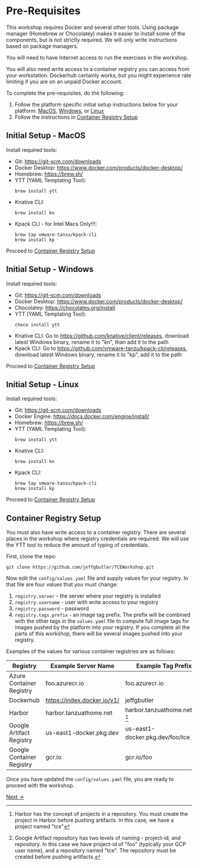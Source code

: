 # Pre-Requisites

This workshop requires Docker and several other tools. Using package manager (Homebrew or Chocolatey) makes it
easier to install some of the components, but is not strictly required. We will only write instructions based on
package managers.

You will need to have Internet access to run the exercises in the workshop.

You will also need write access to a container registry you can access from your workstation. Dockerhub certainly works, but
you might experience rate limiting if you are on an unpaid Docker account.

To complete the pre-requisites, do the following:

1. Follow the platform specific initial setup instructions below for your platform:
   [MacOS](#initial-setup---macos), [Windows](#initial-setup---windows), or [Linux](#initial-setup---linux)
2. Follow the instructions in [Container Registry Setup](#container-registry-setup)

## Initial Setup - MacOS
Install required tools:

- Git: https://git-scm.com/downloads
- Docker Desktop: https://www.docker.com/products/docker-desktop/
- Homebrew: https://brew.sh/
- YTT (YAML Templating Tool):
   ```shell
   brew install ytt
   ```
- Knative CLI:
   ```shell
   brew install kn
   ```
- Kpack CLI - for Intel Macs Only!!!:
   ```shell
   brew tap vmware-tanzu/kpack-cli
   brew install kp
   ```

Proceed to [Container Registry Setup](#container-registry-setup)

## Initial Setup - Windows
Install required tools:

- Git: https://git-scm.com/downloads
- Docker Desktop: https://www.docker.com/products/docker-desktop/
- Chocolatey: https://chocolatey.org/install
- YTT (YAML Templating Tool):
   ```shell
   choco install ytt
   ```
- Knative CLI: Go to https://github.com/knative/client/releases, download latest Windows binary, rename it to "kn", than add it to the path
- Kpack CLI: Go to https://github.com/vmware-tanzu/kpack-cli/releases, download latest Windows binary, rename it to "kp", add it to the path

Proceed to [Container Registry Setup](#container-registry-setup)

## Initial Setup - Linux
Install required tools:

- Git: https://git-scm.com/downloads
- Docker Engine: https://docs.docker.com/engine/install/
- Homebrew: https://brew.sh/
- YTT (YAML Templating Tool):
   ```shell
   brew install ytt
   ```
- Knative CLI:
   ```shell
   brew install kn
   ```
- Kpack CLI:
   ```shell
   brew tap vmware-tanzu/kpack-cli
   brew install kp
   ```

Proceed to [Container Registry Setup](#container-registry-setup)

## Container Registry Setup

You must also have write access to a container registry. There are several places in the workshop where registry credentials
are required. We will use the YTT tool to reduce the amount of typing of credentials.

First, clone the repo:

```shell
git clone https://github.com/jeffgbutler/TCEWorkshop.git
```

Now edit the `config/values.yaml` file and supply values for your registry. In that file are four
values that you must change:

1. `registry.server` - the server where your registry is installed
2. `registry.username` - user with write access to your registry
3. `registry.password` - password
4. `registry.tags.prefix` - an image tag prefix. The prefix will be combined with the other tags in the `values.yaml` file
    to compute full image tags for images pushed by the platform into your registry. If you complete all the parts of this
    workshop, there will be several images pushed into your registry.

Examples of the values for various container registries are as follows:

| Registry                  | Example Server Name         | Example Tag Prefix                   |
|---------------------------|-----------------------------|--------------------------------------|
| Azure Container Registry  | foo.azurecr.io              | foo.azurecr.io                       |
| Dockerhub                 | https://index.docker.io/v1/ | jeffgbutler                          |
| Harbor                    | harbor.tanzuathome.net      | harbor.tanzuathome.net/tce [^1]      |
| Google Artifact Registry  | us-east1-docker.pkg.dev     | us-east1-docker.pkg.dev/foo/tce [^2] |
| Google Container Registry | gcr.io                      | gcr.io/foo                           |

Once you have updated the `config/values.yaml` file, you are ready to proceed with the workshop.

[Next -&gt;](01-InstallTCE.md)

[^1]: Harbor has the concept of projects in a repository. You must create the project in Harbor before pushing artifacts.
      In this case, we have a project named "tce"

[^2]: Google Artifact repository has two levels of naming - project-id, and repository. In this case we have project-id
      of "foo" (typically your GCP user name), and a repository named "tce". The repository must be created before pushing
      artifacts.
